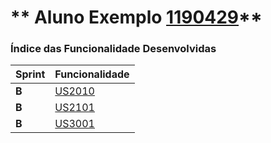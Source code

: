** Aluno Exemplo [1190429](./)** 
===============================


### Índice das Funcionalidade Desenvolvidas ###


| Sprint | Funcionalidade     |
|--------|--------------------|
| **B**  | [US2010](/docs/US2010) |
| **B**  | [US2101](/docs/US2101) |
| **B**  | [US3001](/docs/US3001) |